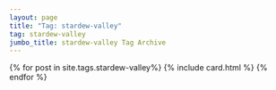 ```yaml
---
layout: page
title: "Tag: stardew-valley"
tag: stardew-valley
jumbo_title: stardew-valley Tag Archive
---
```


{% for post in site.tags.stardew-valley%}
{% include card.html %}
{% endfor %}
